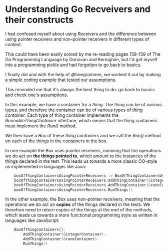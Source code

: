 # Understanding Go Recveivers and their constructs

I had confused myself about using Receivers and the difference between using pointer receivers and non-pointer receivers in different types of context.

This could have been easily solved by me re-reading pages 158-159 of The Go Programming Language by Donovan and Kernighan, but I'd got myself into a programming pickle and had forgotten to go back to basics.

I finally did and with the help of @hoegrammer, we worked it out by making a simple coding example that tested our assumptions.

This reminded me that it's always the best thing to do: go back to basics and check one's assumptions.

In this example, we have a container for a _thing_.  The thing can be of various types, and therefore the container can be of various types of _thing container_.  Each type of thing container implements the _RunnableThingContainer_ interface, which means that the thing containers must implement the _Run()_ method.

We then have a _Box_ of these _thing containers_ and we call the _Run()_ method on each of the things in the containers in the box.

In one example the Box uses pointer receivers, meaning that the operations we do act on __the things pointed to__, which amount to the instances of the things declared in the test.  This leads us towards a more classic OO-style as implemented in languages like Java:

```go
	boxOfThingContainersUsingPointerReceivers := BoxOfThingContainersUsingPointerReceivers{}
	boxOfThingContainersUsingPointerReceivers.AddThingContainer(&integerContainer)
	boxOfThingContainersUsingPointerReceivers.AddThingContainer(&runeContainer)
	boxOfThingContainersUsingPointerReceivers.RunThings()
```

In the other example, the Box uses non-pointer receivers, meaning that the operations we do act on __copies__ of the things declared in the tests.  We therefore need to return copies of the things at the end of the methods, which leads us towards a more functional programming style as written in languages like JavaScript:

```go
	BoxOfThingContainers{}.
		AddThingContainer(&integerContainer).
		AddThingContainer(&runeContainer).
		RunThings()
```